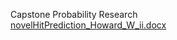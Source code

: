 Capstone Probability Research     
[novelHitPrediction_Howard_W_ii.docx](https://github.com/wesleyplease/stats_tests/files/15448100/novelHitPrediction_Howard_W_ii.docx)
